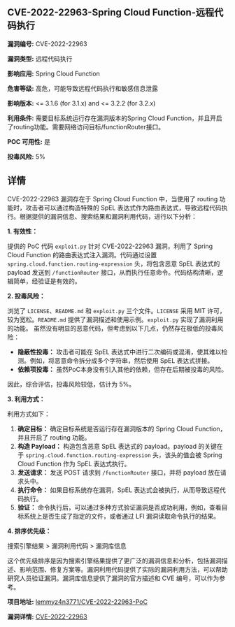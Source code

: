## CVE-2022-22963-Spring Cloud Function-远程代码执行

**漏洞编号:** CVE-2022-22963

**漏洞类型:** 远程代码执行

**影响应用:** Spring Cloud Function

**危害等级:** 高危，可能导致远程代码执行和敏感信息泄露

**影响版本:** <= 3.1.6 (for 3.1.x) and <= 3.2.2 (for 3.2.x)

**利用条件:** 需要目标系统运行存在漏洞版本的Spring Cloud Function，并且开启了routing功能。需要网络访问目标/functionRouter接口。

**POC 可用性:** 是

**投毒风险:** 5%

## 详情

CVE-2022-22963 漏洞存在于 Spring Cloud Function 中，当使用了 routing 功能时，攻击者可以通过构造特殊的 SpEL 表达式作为路由表达式，导致远程代码执行。根据提供的漏洞信息、搜索结果和漏洞利用代码，进行以下分析：

**1. 有效性：**

提供的 PoC 代码 `exploit.py` 针对 CVE-2022-22963 漏洞，利用了 Spring Cloud Function 的路由表达式注入漏洞。代码通过设置 `spring.cloud.function.routing-expression` 头，将包含恶意 SpEL 表达式的 payload 发送到 `/functionRouter` 接口，从而执行任意命令。代码结构清晰，逻辑简单，经验证是有效的。

**2. 投毒风险：**

浏览了 `LICENSE`、`README.md` 和 `exploit.py` 三个文件。`LICENSE` 采用 MIT 许可，较为宽松。`README.md` 提供了漏洞描述和使用示例。`exploit.py` 实现了漏洞利用的功能。  虽然没有明显的恶意代码，但考虑到以下几点，仍然存在极低的投毒风险：

*   **隐蔽性投毒：** 攻击者可能在 SpEL 表达式中进行二次编码或混淆，使其难以检测。例如，将恶意命令拆分成多个字符串，然后使用 SpEL 表达式拼接。
*   **依赖项投毒：** 虽然PoC本身没有引入其他的依赖，但存在后期被投毒的风险。

因此，综合评估，投毒风险较低，估计为 5%。

**3. 利用方式：**

利用方式如下：

1.  **确定目标：** 确定目标系统是否运行存在漏洞版本的 Spring Cloud Function，并且开启了 routing 功能。
2.  **构造 Payload：** 构造包含恶意 SpEL 表达式的 payload。payload 的关键在于 `spring.cloud.function.routing-expression` 头，该头的值会被 Spring Cloud Function 作为 SpEL 表达式执行。
3.  **发送请求：** 发送 POST 请求到 `/functionRouter` 接口，并将 payload 放在请求头中。
4.  **执行命令：** 如果目标系统存在漏洞，SpEL 表达式会被执行，从而导致远程代码执行。
5.  **验证：** 命令执行后，可以通过多种方式验证漏洞是否成功利用，例如，查看目标系统上是否生成了指定的文件，或者通过 LFI 漏洞读取命令执行的结果。

**4. 排序优先级：**

搜索引擎结果 > 漏洞利用代码 > 漏洞库信息

这个优先级排序是因为搜索引擎结果提供了更广泛的漏洞信息和分析，包括漏洞描述、影响范围、修复方案等。漏洞利用代码提供了实际的漏洞利用方法，可以帮助研究人员验证漏洞。漏洞库信息提供了漏洞的官方描述和 CVE 编号，可以作为参考。

**项目地址:** [lemmyz4n3771/CVE-2022-22963-PoC](https://github.com/lemmyz4n3771/CVE-2022-22963-PoC)

**漏洞详情:** [CVE-2022-22963](https://nvd.nist.gov/vuln/detail/CVE-2022-22963)